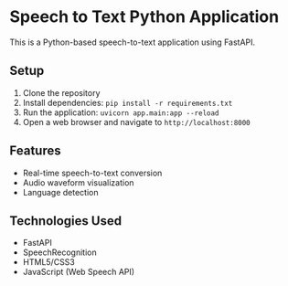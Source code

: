 # Speech to Text Python Application

This is a Python-based speech-to-text application using FastAPI.

## Setup

1. Clone the repository
2. Install dependencies: `pip install -r requirements.txt`
3. Run the application: `uvicorn app.main:app --reload`
4. Open a web browser and navigate to `http://localhost:8000`

## Features

- Real-time speech-to-text conversion
- Audio waveform visualization
- Language detection

## Technologies Used

- FastAPI
- SpeechRecognition
- HTML5/CSS3
- JavaScript (Web Speech API)
